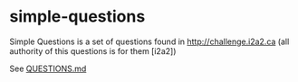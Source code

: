 # simple-questions

Simple Questions is a set of questions found in http://challenge.i2a2.ca (all authority of this questions is for them [i2a2])

See [QUESTIONS.md]("/QUESTIONS.md")
